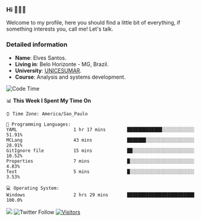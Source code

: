 


### Hi 🙋🏽‍♂️

Welcome to my profile, here you should find a little bit of everything, if something interests you, call me! Let's talk.

### Detailed information

* **Name**: Elves Santos.
* **Living in**: Belo Horizonte - MG, Brazil.
* **University**: [UNICESUMAR](https://venhaparaunicesumar.com.br/pos-graduacao).
* **Course**: Analysis and systems development.

<!--START_SECTION:waka-->
![Code Time](http://img.shields.io/badge/Code%20Time-30%20hrs%207%20mins-blue)

📊 **This Week I Spent My Time On** 

```text
⌚︎ Time Zone: America/Sao_Paulo

💬 Programming Languages: 
YAML                     1 hr 17 mins        █████████████░░░░░░░░░░░░   51.91% 
MCLang                   43 mins             ███████░░░░░░░░░░░░░░░░░░   28.91% 
GitIgnore file           15 mins             ██░░░░░░░░░░░░░░░░░░░░░░░   10.52% 
Properties               7 mins              █░░░░░░░░░░░░░░░░░░░░░░░░   4.83% 
Text                     5 mins              █░░░░░░░░░░░░░░░░░░░░░░░░   3.53%

💻 Operating System: 
Windows                  2 hrs 29 mins       █████████████████████████   100.0%

```


<!--END_SECTION:waka-->


<a href="https://www.linkedin.com/in/e1vescmd/"  target="_blank"><img src="https://img.shields.io/badge/-LinkedIn-%230077B5?style=for-the-badge&logo=linkedin&logoColor=white" target="_blank"></a>
![Twitter Follow](https://img.shields.io/twitter/follow/e1vescmd?color=00aced&label=Twitter&style=for-the-badge)
[![Visitors](https://api.visitorbadge.io/api/visitors?path=https%3A%2F%2Fgithub.com%2Fe1vescmd&labelColor=%23697689&countColor=%23d9e3f0)](https://visitorbadge.io/status?path=https%3A%2F%2Fgithub.com%2Fe1vescmd)
